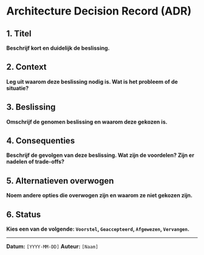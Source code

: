 # Architecture Decision Record (ADR)

## 1. Titel
**Beschrijf kort en duidelijk de beslissing.**

## 2. Context
**Leg uit waarom deze beslissing nodig is. Wat is het probleem of de situatie?**

## 3. Beslissing
**Omschrijf de genomen beslissing en waarom deze gekozen is.**

## 4. Consequenties
**Beschrijf de gevolgen van deze beslissing. Wat zijn de voordelen? Zijn er nadelen of trade-offs?**

## 5. Alternatieven overwogen
**Noem andere opties die overwogen zijn en waarom ze niet gekozen zijn.**

## 6. Status
**Kies een van de volgende: `Voorstel`, `Geaccepteerd`, `Afgewezen`, `Vervangen`.**

---

**Datum:** `[YYYY-MM-DD]`
**Auteur:** `[Naam]`
